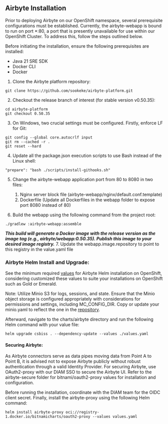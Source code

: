 
## Airbyte Installation

Prior to deploying Airbyte on our OpenShift namespace, several prerequisite configurations must be established. Currently, the airbyte-webapp is bound to run on port *:80, a port that is presently unavailable for use within our OpenShift Cluster. To address this, follow the steps outlined below.

Before initiating the installation, ensure the following prerequisites are installed:

- Java 21 SRE SDK
- Docker CLI
- Docker

1. Clone the Airbyte platform repository:

```
git clone https://github.com/sookeke/airbyte-platform.git
```
2. Checkout the release branch of interest (for stable version v0.50.35):

```
cd airbyte-platform
git checkout 0.50.35
```
3. On Windows, two crucial settings must be configured. Firstly, enforce LF for Git:

```
git config --global core.autocrlf input
git rm --cached -r .
git reset --hard
```
4. Update all the package.json execution scripts to use Bash instead of the Linux shell:

```
"prepare": "bash ./scripts/install-githooks.sh"
```
5. Change the airbyte-webapp application port from 80 to 8080 in two files:

	1. Nginx server block file (airbyte-webapp/nginx/default.conf.template)
	2. Dockerfile (Update all Dockerfiles in the webapp folder to expose port 8080 instead of 80)
6. Build the webapp using the following command from the project root:

```
./gradlew :airbyte-webapp:assemble
```
***This build will generate a Docker image with the release version as the image tag (e.g., airbyte/webapp:0.50.35). Publish this image to your desired image registry.***
7. Update the webapp.image.repository to point to this registry in the value.yaml file

### Airbyte Helm Install and Upgrade:

See the minimum required [values](https://github.com/sookeke/airbyte-platform/blob/0.50.35-oc/charts/airbyte/values.yaml) for Airbyte Helm installation on OpenShift, considering customized these values to suite your installations on OpenShift such as Gold or Emerald.

Note: Utilize Minio S3 for logs, sessions, and state. Ensure that the Minio object storage is configured appropriately with considerations for permissions and settings, including MC_CONFIG_DIR. Copy or update your minio.yaml to reflect the one in the [repository](https://github.com/sookeke/airbyte-platform/blob/0.50.35-oc/charts/airbyte/templates/minio.yaml).

Afterward, navigate to the charts/airbyte directory and run the following Helm command with your value file:

```
helm upgrade csbiss . --dependency-update --values ./values.yaml
```

#### Securing Airbyte:

As Airbyte connectors serve as data pipes moving data from Point A to Point B, it is advised not to expose Airbyte publicly without robust authentication through a valid Identity Provider. For securing Airbyte, use OAuth2-proxy with our DIAM SSO to secure the Airbyte UI. Refer to the airbyte-secure folder for bitnami/oauth2-proxy values for installation and configuration.

Before running the installation, coordinate with the DIAM team for the OIDC client secret. Finally, install the airbyte-proxy using the following Helm command:

```
helm install airbyte-proxy oci://registry-1.docker.io/bitnamicharts/oauth2-proxy --values values.yaml
```